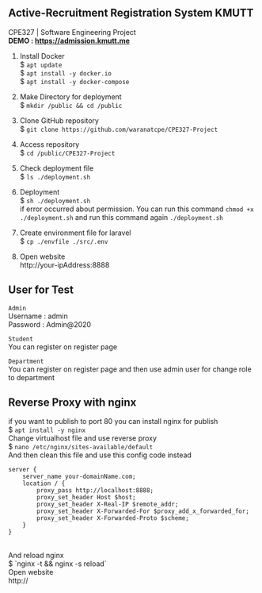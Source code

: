 
## Active-Recruitment Registration System KMUTT
CPE327 | Software Engineering Project <br/>
<b>DEMO : https://admission.kmutt.me</b><br/>

1. Install Docker<br/>
$ `apt update` <br/>
$ `apt install -y docker.io` <br/>
$ `apt install -y docker-compose` <br/>

2. Make Directory for deployment<br/>
$ `mkdir /public && cd /public` <br/>

3. Clone GitHub repository <br/>
$ `git clone https://github.com/waranatcpe/CPE327-Project`<br/>

4. Access repository<br/>
$ `cd /public/CPE327-Project`<br/>

5. Check deployment file <br/>
$ `ls ./deployment.sh`<br/>

6. Deployment<br/>
$ `sh ./deployment.sh`<br/>
if error occurred about permission. You can run this command `chmod +x ./deployment.sh` and run this command again `./deployment.sh` <br/>

7. Create environment file for laravel<br/>
$ `cp ./envfile ./src/.env`<br/>

8. Open website<br/>
http://your-ipAddress:8888<br/>

## User for Test
`Admin`<br/>
Username : admin <br/>
Password : Admin@2020 <br/>

`Student`<br/>
You can register on register page<br/>

`Department`<br/>
You can register on register page and then use admin user for change role to department

## Reverse Proxy with nginx
if you want to publish to port 80 you can install nginx for publish<br/>
   $ `apt install -y nginx` <br/>
Change virtualhost file and use reverse proxy<br/>
   $ `nano /etc/nginx/sites-available/default `<br/>
And then clean this file and use this config code instead<br/>
```
server { 
    server_name your-domainName.com; 
    location / { 
        proxy_pass http://localhost:8888; 
        proxy_set_header Host $host; 
        proxy_set_header X-Real-IP $remote_addr; 
        proxy_set_header X-Forwarded-For $proxy_add_x_forwarded_for; 
        proxy_set_header X-Forwarded-Proto $scheme; 
    } 
} 
```
<br/>
And reload nginx <br/>
   $ `nginx -t && nginx -s reload` <br/>
Open website<br/>
   http://<your-ipAddress><br/>

